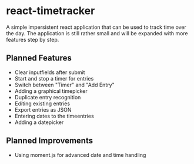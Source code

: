 # react-timetracker
A simple impersistent react application that can be used to track time over the day.
The application is still rather small and will be expanded with more features step by step.

## Planned Features
* Clear inputfields after submit
* Start and stop a timer for entries
* Switch between "Timer" and "Add Entry"
* Adding a graphical timepicker
* Duplicate entry recognition
* Editing existing entries
* Export entries as JSON
* Entering dates to the timeentries
* Adding a datepicker

## Planned Improvements
* Using moment.js for advanced date and time handling
